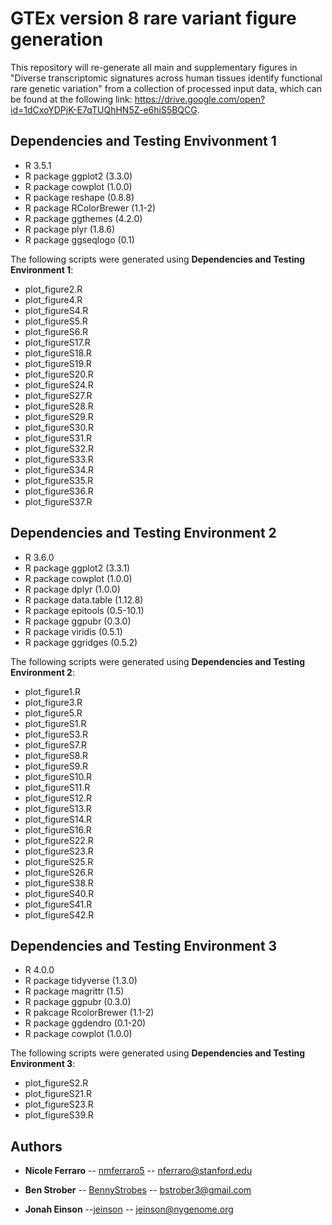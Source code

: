 # GTEx version 8 rare variant figure generation
This repository will re-generate all main and supplementary figures in "Diverse transcriptomic signatures across human tissues identify functional rare genetic variation" from a collection of processed input data, which can be found at the following link: https://drive.google.com/open?id=1dCxoYDPjK-E7qTUQhHN5Z-e6hiS5BQCG.


## Dependencies and Testing Envivonment 1

* R 3.5.1
* R package ggplot2 (3.3.0)
* R package cowplot (1.0.0)
* R package reshape (0.8.8)
* R package RColorBrewer (1.1-2)
* R package ggthemes (4.2.0)
* R package plyr (1.8.6)
* R package ggseqlogo (0.1)

The following scripts were generated using **Dependencies and Testing Environment 1**:
* plot_figure2.R
* plot_figure4.R
* plot_figureS4.R
* plot_figureS5.R
* plot_figureS6.R
* plot_figureS17.R
* plot_figureS18.R
* plot_figureS19.R
* plot_figureS20.R
* plot_figureS24.R
* plot_figureS27.R
* plot_figureS28.R
* plot_figureS29.R
* plot_figureS30.R
* plot_figureS31.R
* plot_figureS32.R
* plot_figureS33.R
* plot_figureS34.R
* plot_figureS35.R
* plot_figureS36.R
* plot_figureS37.R


## Dependencies and Testing Environment 2

* R 3.6.0
* R package ggplot2 (3.3.1)
* R package cowplot (1.0.0)
* R package dplyr (1.0.0)
* R package data.table (1.12.8)
* R package epitools (0.5-10.1)
* R package ggpubr (0.3.0)
* R package viridis (0.5.1)
* R package ggridges (0.5.2)

The following scripts were generated using **Dependencies and Testing Environment 2**:
* plot_figure1.R
* plot_figure3.R
* plot_figure5.R
* plot_figureS1.R
* plot_figureS3.R
* plot_figureS7.R
* plot_figureS8.R
* plot_figureS9.R
* plot_figureS10.R
* plot_figureS11.R
* plot_figureS12.R
* plot_figureS13.R
* plot_figureS14.R
* plot_figureS16.R
* plot_figureS22.R
* plot_figureS23.R
* plot_figureS25.R
* plot_figureS26.R
* plot_figureS38.R
* plot_figureS40.R
* plot_figureS41.R
* plot_figureS42.R

## Dependencies and Testing Environment 3

* R 4.0.0
* R package tidyverse (1.3.0)
* R package magrittr (1.5)
* R package ggpubr (0.3.0)
* R pakcage RcolorBrewer (1.1-2)
* R package ggdendro (0.1-20)
* R package cowplot (1.0.0)

The following scripts were generated using **Dependencies and Testing Environment 3**:
* plot_figureS2.R
* plot_figureS21.R
* plot_figureS23.R
* plot_figureS39.R

## Authors

* **Nicole Ferraro** -- [nmferraro5](https://github.com/nmferraro5) -- nferraro@stanford.edu 

* **Ben Strober** -- [BennyStrobes](https://github.com/BennyStrobes) -- bstrober3@gmail.com

* **Jonah Einson** --[jeinson](https://github.com/jeinson) -- jeinson@nygenome.org






